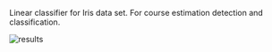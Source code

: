 Linear classifier for Iris data set. For course estimation detection and classification. 

![results](/img/part2_conf_mat.png)